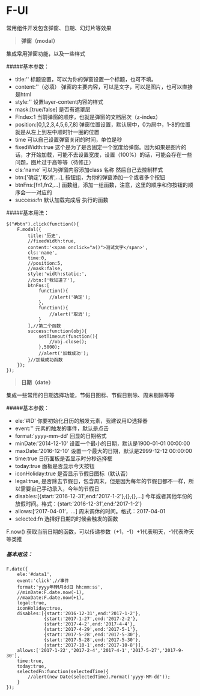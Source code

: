 # F-UI
常用组件开发包含弹窗、日期、幻灯片等效果

> **弹窗（modal）**

集成常用弹窗功能，以及一些样式


#####基本参数：


 - title:''
标题设置，可以为你的弹窗设置一个标题，也可不填。
 - content:''（必填）
 弹窗的主要内容，可以是文字，可以是图片，也可以直接是html
 - style:''
 设置layer-content内容的样式
 - mask:[true/false]
 是否有遮罩层
 - FIndex:1
 当前弹窗的顺序，也就是弹窗的文档层次（z-index）
 - position:[0,1,2,3,4,5,6,7,8]
 弹窗位置设置，默认居中，0为居中，1-8的位置就是从左上到左中顺时针一圈的位置
 - time
 可以自己设置弹窗关闭的时间，单位是秒
 - fixedWidth:true
 这个是为了是否固定一个宽度给弹窗。因为如果是图片的话，才开始加载，可能不去设置宽度，设置（100%）的话，可能会存在一些问题，图片过于高等等（待修正）
 - cls:'name'
 可以为弹窗内容添加class 名称 然后自己去控制样式
 - btn:['确定','取消',...],
 按钮组，为你的弹窗添加一个或者多个按钮
 - btnFns:[fn1,fn2,...]
 函数组，添加一组函数，注意，这里的顺序和你按钮的顺序会一一对应的
 - success:fn
 默认加载完成后 执行的函数


#####基本用法：

    $("#btn").click(function(){
		F.modal({
			title:'历史',
			//fixedWidth:true,
			content:'<span onclick="a()">测试文字</span>',
			cls:'name',
			time:0,
			//position:5,
			//mask:false,
			style:'width:static;',
			//btn:['我知道了'],
			btnFns:[
				function(){
					//alert('确定');
				},
				function(){
					//alert('取消');
				}
			],//第二个函数
			success:function(obj){
				setTimeout(function(){
					//obj.close();
				},5000);
				//alert('加载成功');
			}//加载成功函数
		});
	});



> **日期（date）**

集成一些常用的日期选择功能，节假日图标、节假日剔除、周末剔除等等

#####基本参数：

 - ele:'#ID'
 你要初始化日历的触发元素，我建议用ID选择器
 - event:''
 元素的触发的事件，默认是点击
 - format:'yyyy-mm-dd'
 回显的日期格式
 - minDate:'2014-12-10'
 设置一个最小的日期，默认是1900-01-01 00:00:00
 - maxDate:'2016-12-10'
 设置一个最大的日期，默认是2999-12-12 00:00:00
 - time:true
 日历面板是否显示时分秒选择框
 - today:true
 面板是否显示今天按钮
 - iconHoliday:true
 是否显示节假日图标（默认否）
 - legal:true,
 是否除去节假日，包含周末，但是因为每年的节假日都不一样，所以需要自己手动录入，今年的节假日
 - disables:[{start:'2016-12-31',end:'2017-1-2'},{},{},...]
 今年或者其他年份的放假时间。格式：{start:'2016-12-31',end:'2017-1-2'}
 - allows:[‘2017-04-01’，...]
 周末调休的时间。格式：2017-04-01
 - selected:fn 
 选择好日期的时候会触发的函数


 F.now()
 获取当前日期的函数，可以传递参数（+1，-1）+1代表明天，-1代表昨天等类推

##### 基本用法：

    F.date({
		ele:'#data1',
		event:'click',//事件
		format:'yyyy年MM月dd日 hh:mm:ss',
		//minDate:F.date.now(-1),
		//maxDate:F.date.now(+1),
		legal:true,
		iconHoliday:true,
		disables:[{start:'2016-12-31',end:'2017-1-2'},
				  {start:'2017-1-27',end:'2017-2-2'},
				  {start:'2017-4-2',end:'2017-4-4'},
				  {start:'2017-4-29',end:'2017-5-1'},
				  {start:'2017-5-28',end:'2017-5-30'},
				  {start:'2017-5-28',end:'2017-5-30'},
				  {start:'2017-10-1',end:'2017-10-8'}],
		allows:['2017-1-22','2017-2-4','2017-4-1','2017-5-27','2017-9-30'],
		time:true,
		today:true,
		selectedFn:function(selectedTime){
			//alert(new Date(selectedTime).Format('yyyy-MM-dd'));
		}
	});

